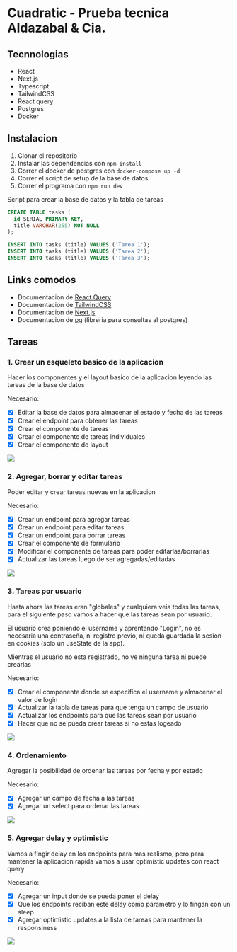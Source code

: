 # Cuadratic - Prueba tecnica Aldazabal & Cia.

## Tecnnologias

- React
- Next.js
- Typescript
- TailwindCSS
- React query
- Postgres
- Docker

## Instalacion

1. Clonar el repositorio
2. Instalar las dependencias con `npm install`
3. Correr el docker de postgres con `docker-compose up -d`
4. Correr el script de setup de la base de datos
5. Correr el programa con `npm run dev`

Script para crear la base de datos y la tabla de tareas

```sql
CREATE TABLE tasks (
  id SERIAL PRIMARY KEY,
  title VARCHAR(255) NOT NULL
);

INSERT INTO tasks (title) VALUES ('Tarea 1');
INSERT INTO tasks (title) VALUES ('Tarea 2');
INSERT INTO tasks (title) VALUES ('Tarea 3');
```

## Links comodos

- Documentacion de [React Query](https://react-query.tanstack.com/)
- Documentacion de [TailwindCSS](https://tailwindcss.com/docs)
- Documentacion de [Next.js](https://nextjs.org/docs)
- Documentacion de [pg](https://node-postgres.com/) (libreria para consultas al postgres)

## Tareas

### 1. Crear un esqueleto basico de la aplicacion

Hacer los componentes y el layout basico de la aplicacion leyendo las tareas de la base de datos

Necesario:

- [x] Editar la base de datos para almacenar el estado y fecha de las tareas
- [x] Crear el endpoint para obtener las tareas
- [x] Crear el componente de tareas
- [x] Crear el componente de tareas individuales
- [x] Crear el componente de layout

![](/images/1.png)

### 2. Agregar, borrar y editar tareas

Poder editar y crear tareas nuevas en la aplicacion

Necesario:

- [x] Crear un endpoint para agregar tareas
- [x] Crear un endpoint para editar tareas
- [x] Crear un endpoint para borrar tareas
- [x] Crear el componente de formulario
- [x] Modificar el componente de tareas para poder editarlas/borrarlas
- [x] Actualizar las tareas luego de ser agregadas/editadas

![](/images/2.png)

### 3. Tareas por usuario

Hasta ahora las tareas eran "globales" y cualquiera veia todas las tareas,
para el siguiente paso vamos a hacer que las tareas sean por usuario.

El usuario crea poniendo el username y aprentando "Login", no es necesaria
una contraseña, ni registro previo, ni queda guardada la sesion en cookies (solo un useState de la app).

Mientras el usuario no esta registrado, no ve ninguna tarea ni puede crearlas

Necesario:

- [x] Crear el componente donde se especifica el username y almacenar el valor de login
- [x] Actualizar la tabla de tareas para que tenga un campo de usuario
- [x] Actualizar los endpoints para que las tareas sean por usuario
- [x] Hacer que no se pueda crear tareas si no estas logeado

![](/images/3.png)

### 4. Ordenamiento

Agregar la posibilidad de ordenar las tareas por fecha y por estado

Necesario:

- [x] Agregar un campo de fecha a las tareas
- [x] Agregar un select para ordenar las tareas

![](/images/4.png)

### 5. Agregar delay y optimistic

Vamos a fingir delay en los endpoints para mas realismo, pero para mantener la aplicacion rapida
vamos a usar optimistic updates con react query

Necesario:

- [x] Agregar un input donde se pueda poner el delay
- [x] Que los endpoints reciban este delay como parametro y lo fingan con un sleep
- [x] Agregar optimistic updates a la lista de tareas para mantener la responsiness

![](/images/5.png)

